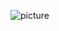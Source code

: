 ![picture](https://encrypted-tbn0.gstatic.com/images?q=tbn:ANd9GcR8-wRlQroxeh02Xpk_mIdPGlAKT2Yjo7Z-UQ&usqp=CAU)
